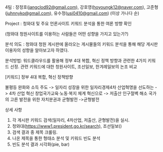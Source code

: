 4팀 : 장정호(jangclod92@gmail.com), 강호영(hoyoungk12@naver.com), 고준형(juhnnyko@gmail.com), 유수정(usj0410@gmail.com) (이상 가나다 순)

Project : 청와대 및 주요 언론사이트 키워드 분석을 통한 여론 방향 확인 

(청와대 청원사이트를 이용하는 사람들은 어떤 성향을 가지고 있는가?)

분석 의도 : 청와대 청원 게시판에 올라오는 게시물들의 키워드 분석을 통해 해당 게시판 이용자의 성향을 알아보고자 하였다. 

분석방법: 워드클라우드를 활용해 정부 4대 복합, 혁신 정책 방향과 관련한 4가지 키워드 선정. 관련 키워드에 대한 청원사이트, 조선일보, 한겨례일보의 논조 비교

[키워드] 정부 4대 복합, 혁신 정책방향

불평등 완화와 소득 주도 -> 일자리
성장을 위한 일자리경제4차 산업혁명을 선도하는 -> 4차 산업
혁신 창업국가교육·노동·복지 체계 혁신으로 -> 저출산
인구절벽 해소 국가의 고른 발전을 위한 자치분권과 균형발전 ->균형발전



상세 사항 

1. 각 게시판 키워드 검색(일자리, 4차산업, 저출산, 균형발전)을 실시. 
2. 청와대(https://www1.president.go.kr/search), 조선일보()
3. 검색 결과 중 제목 크롤링. 
4. 나온 제목을 통한 형태소 분석 및 키워드 빈도 분석
5. 빈도 분석 결과 시각화(pie, bar) 